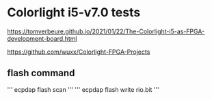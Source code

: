 # Colorlight i5-v7.0 tests

https://tomverbeure.github.io/2021/01/22/The-Colorlight-i5-as-FPGA-development-board.html

https://github.com/wuxx/Colorlight-FPGA-Projects


## flash command

'''
ecpdap flash scan
'''
'''
ecpdap flash write rio.bit
'''


